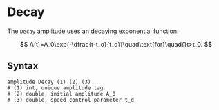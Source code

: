# Decay

The `Decay` amplitude uses an decaying exponential function.

$$
A(t)=A_0\exp(-\dfrac{t-t_o}{t_d})\quad\text{for}\quad{}t>t_0.
$$

## Syntax

```
amplitude Decay (1) (2) (3)
# (1) int, unique amplitude tag
# (2) double, initial amplitude A_0
# (3) double, speed control parameter t_d
```
